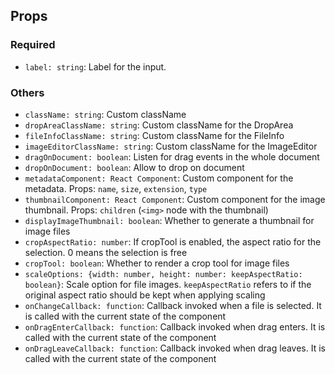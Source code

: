 ## Props

### Required
* ```label: string```: Label for the input.

### Others
* ```className: string```: Custom className
* ```dropAreaClassName: string```: Custom className for the DropArea<br/>
* ```fileInfoClassName: string```: Custom className for the FileInfo<br/>
* ```imageEditorClassName: string```: Custom className for the ImageEditor
* ```dragOnDocument: boolean```: Listen for drag events in the whole document
* ```dropOnDocument: boolean```: Allow to drop on document
* ```metadataComponent: React Component```: Custom component for the metadata. Props: `name`, `size`, `extension`, `type`
* ```thumbnailComponent: React Component```: Custom component for the image thumbnail. Props: `children` (`<img>` node with the thumbnail)
* ```displayImageThumbnail: boolean```: Whether to generate a thumbnail for image files
* ```cropAspectRatio: number```: If cropTool is enabled, the aspect ratio for the selection. 0 means the selection is free
* ```cropTool: boolean```: Whether to render a crop tool for image files
* ```scaleOptions: {width: number, height: number: keepAspectRatio: boolean}```: Scale option for file images. `keepAspectRatio` refers to if the original aspect ratio should be kept when applying scaling
* ```onChangeCallback: function```: Callback invoked when a file is selected. It is called with the current state of the component
* ```onDragEnterCallback: function```: Callback invoked when drag enters. It is called with the current state of the component
* ```onDragLeaveCallback: function```: Callback invoked when drag leaves. It is called with the current state of the component
